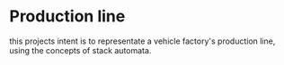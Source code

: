 # Production line
this projects intent is to representate a vehicle factory's production line, using the concepts of stack automata.
